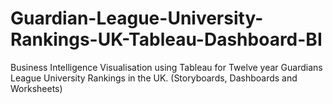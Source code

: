 # Guardian-League-University-Rankings-UK-Tableau-Dashboard-BI
Business Intelligence Visualisation using Tableau for Twelve year Guardians League University Rankings in the UK.  (Storyboards, Dashboards and Worksheets)
